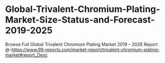 # Global-Trivalent-Chromium-Plating-Market-Size-Status-and-Forecast-2019-2025
Browse Full Global Trivalent Chromium Plating Market 2019 – 2026 Report @-https://www.99-reports.com/market-report/trivalent-chromium-plating-market#report_Desc
